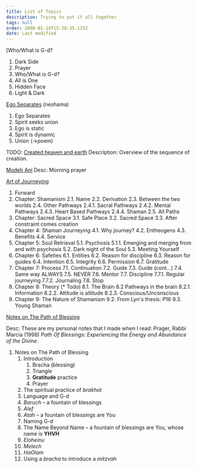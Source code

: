 ```yaml
---
title: List of Topics
description: Trying to put it all together
tags: null
order: 2008-01-14T15:38:35.115Z
date: Last modified
---
```


[Who/What is G-d?

1. Dark Side
2. Prayer
3. Who/What is G-d?
4. All is One
5. Hidden Face
6. Light \& Dark

[Ego Separates](site/posts/neshama/ego_separates/) (neshama)

1. Ego Separates
2. Spirit seeks union
3. Ego is static
4. Spirit is dynamic
5. Union (->poem)

TODO: [Created heaven and earth](site/posts/judaica/created.md)
Description: Overview of the sequence of creation.

[Modeh Ani](site/posts/judaica/modeh_ani/)
Desc: Morning prayer

[Art of Journeying](site/posts/story/art_of_journeying.md)

1. Forward
2. Chapter: Shamanism
   2.1. Name
   2.2. Derivation
   2.3. Between the two worlds
   2.4. Other Pathways
      2.4.1. Sacral Pathways
      2.4.2. Mental Pathways
      2.4.3. Heart Based Pathways
      2.4.4. Shaman
   2.5. All Paths
3. Chapter: Sacred Space
   3.1. Safe Place
   3.2. Sacred Space
   3.3. After constraint comes creation
4. Chapter 4: Shaman Journeying
   4.1. Why journey?
   4.2. Entheogens
   4.3. Benefits
   4.4. Service
5. Chapter 5: Soul Retrieval
   5.1. Psychosis
      5.1.1. Emerging and merging from and with psychosis
   5.2. Dark night of the Soul
   5.3. Meeting Yourself
6. Chapter 6: Safeties
   6.1. Entities
   6.2. Reason for discipline
   6.3. Reason for guides
   6.4. Intention
   6.5. Integrity
   6.6. Permission
   6.7. Gratitude
7. Chapter 7: Process
   7.1. Continuation
   7.2. Guide
   7.3. Guide (cont…)
   7.4. Same way ALWAYS
   7.5. NEVER
   7.6. Mentor
   7.7. Discipline
      7.7.1. Regular journeying
      7.7.2. Journaling
   7.8. Stop
8. Chapter 8: Theory (\* Todo)
   8.1. The Brain
   8.2 Pathways in the brain
      8.2.1. Information
      8.2.2. Attitude is altitude
      8.2.3. Conscious/Unconscious
9. Chapter 9: The Nature of Shamanism
   9.2. From Lyn's thesis: P16
   9.3. Young Shaman

[Notes on The Path of Blessing](site/posts/judaica/path_of_blessing.md)

Desc: These are my personal notes that I made when I read: Prager, Rabbi Marcia (1998) _Path Of Blessings: Experiencing the Energy and Abundance of the Divine_.

1. Notes on The Path of Blessing
   1. Introduction
      1. Bracha (blessing)
      2. Triangle
      3. **Gratitude** practice
      4. Prayer
   2. The spiritual practice of _brakhot_
   3. Language and G-d
   4. _Baruch_ – a fountain of blessings
   5. _Alef_
   6. _Atah_ – a fountain of blessings are You
   7. Naming G-d
   8. The Name Beyond Name – a fountain of blessings are You, whose name is **YHVH**
   9. _Eloheinu_
   10. _Melech_
   11. _HaOlam_
   12. Using a _bracha_ to introduce a _mitzvah_

